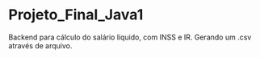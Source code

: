 # Projeto_Final_Java1
Backend para cálculo do salário líquido, com INSS e IR. Gerando um .csv através de arquivo.
